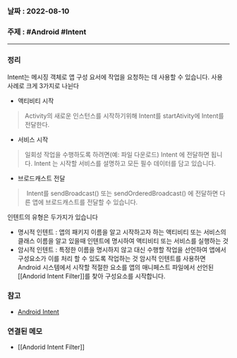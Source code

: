### 날짜 : 2022-08-10
### 주제 : #Android #Intent
----
### 정리
Intent는 메시징 객체로 앱 구성 요서에 작업을 요청하는 데 사용할 수 있습니다. 사용 사례로 크게 3가지로 나뉜다
- 액티비티 시작
> Activity의 새로운 인스턴스를 시작하기위해 Intent를 startAtivity에 Intent를 전달한다.
- 서비스 시작
>일회성 작업을 수행하도록 하려면(예: 파일 다운로드) Intent 에 전달하면 됩니다. Intent 는 시작할 서비스를 설명하고 모든 필수 데이터를 담고 있습니다.
- 브로드캐스트 전달
> Intent를 sendBroadcast() 또는 sendOrderedBroadcast() 에 전달하면 다른 앱에 브로드캐스트를 전달할 수 있습니다.

인텐트의 유형은 두가지가 있습니다
- 명시적 인텐트 : 앱의 패키지 이름을 알고 시작하고자 하는 액티비티 또는 서비스의 클래스 이름을 알고 있을때 인텐트에 명시하여 액티비티 또는 서비스를 실행하는 것
- 암시적 인텐트 : 특정한 이름을 명시하지 않고 대신 수행할 작업을 선언하여 앱에서 구성요소가 이를 처리 할 수 있도록 작업하는 것 
암시적 인텐트를 사용하면 Android 시스템에서 시작할 적절한 요소를 앱의 매니페스트 파일에서 선언된 [[Andorid Intent Filter]]를 찾아 구성요소를 시작합니다.


### 참고
- [Android Intent](https://developer.android.com/guide/components/intents-filters)

### 연결된 메모
- [[Andorid Intent Filter]]